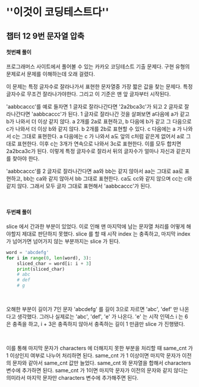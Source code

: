 # ''이것이 코딩테스트다''

## 챕터 12 9번 문자열 압축

#### 첫번째 풀이

프로그래머스 사이트에서 풀어볼 수 있는 카카오 코딩테스트 기출 문제다. 구현 유형의 문제로서 문제를 이해하는데 오래 걸렸다.

이 문제는 특정 글자수로 잘라나가서 표현한 문자열중 가장 짧은 값을 찾는 문제다. 특정 글자수로 무조건 잘라나가야한다. 그리고 이 기준은 맨 앞 글자부터 시작된다. 

'aabbcaccc'를 예로 들자면 1 글자로 잘라나간다면 '2a2bca3c'가 되고 2 글자로 잘라나간다면 'aabbcaccc'가 된다. 1 글자로 잘라나간 것을 살펴보면 a다음에 a가 같고 b가 나와서 더 이상 같지 않다. a 2개를 2a로 표현하고, b 다음에 b가 같고 그 다음으로 c가 나와서 더 이상 b와 같지 않다. b 2개를 2b로 표현할 수 있다. c 다음에는 a 가 나와서 c는 그대로 표현한다. a 다음에는 c 가 나와서 a도 앞의 c처럼 같은게 없어서 a로 그대로 표현한다. 이후 c는 3개가 연속으로 나와서 3c로 표현한다. 이를 모두 합치면 2a2bca3c가 된다. 이렇게 특정 글자수로 잘라서 뒤의 글자수가 얼마나 자신과 같은지를 찾아야 한다.

'aabbcaccc'를 2 글자로 잘라나간다면 aa와 bb는 같지 않아서 aa는 그대로 aa로 표현하고, bb는 ca와 같지 않아서 bb 그대로 표현한다. ca도 cc와 같지 않으며 cc는 c와 같지 않다. 그래서 모두 글자 그대로 표현해서 'aabbcaccc'가 된다.

<br>

#### 두번째 풀이

slice 에서 간과한 부분이 있었다. 이로 인해 맨 마지막에 남는 문자열 처리를 어떻게 해야할지 제대로 판단하지 못했다. slice 를 할 때 시작 index 는 충족하고, 마지막 index 가 넘어가면 넘어가지 않는 부분까지는 slice 가 된다.

```python
word = 'abcdefg'
for i in range(0, len(word), 3):
    sliced_char = word[i: i + 3]
    print(sliced_char)
    # abc 
    # def
    # g
```

<br>

오해한 부분이 길이가 7인 문자 'abcdefg' 를 길이 3으로 자르면 'abc', 'def' 만 나온다고 생각했다. 그러나 실제로는 'abc', 'def', 'e' 가 나온다. 'e' 는 시작 인덱스 i 는 6 은 충족을 하고, i + 3은 충족하지 않아서 충족하는 길이 1 만큼만 slice 가 진행됐다.

<br>

이를 통해 마지막 문자가 characters 에 더해지지 못한 부분을 처리할 때 same_cnt 가 1 이상인지 여부로 나누어 처리하면 된다. same_cnt 가 1 이상이면 마지막 문자가 이전의 문자와 같아서 same_cnt 값만 늘었다. same_cnt 와 문자열을 합해서 characters 변수에 추가하면 된다. same_cnt 가 1이면 마지막 문자가 이전의 문자와 같지 않다는 의미라서 마지막 문자만 characters 변수에 추가해주면 된다.

